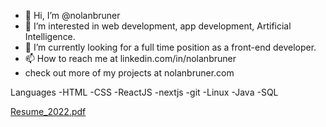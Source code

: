 - 👋 Hi, I’m @nolanbruner
- 👀 I’m interested in web development, app development, Artificial Intelligence.
- 🌱 I’m currently looking for a full time position as a front-end developer.
- 📫 How to reach me at linkedin.com/in/nolanbruner
- check out more of my projects at nolanbruner.com


Languages
-HTML
-CSS
-ReactJS
-nextjs
-git
-Linux
-Java
-SQL

<!---
nolanbruner/nolanbruner is a ✨ special ✨ repository because its `README.md` (this file) appears on your GitHub profile.
You can click the Preview link to take a look at your changes.
--->
[Resume_2022.pdf](https://github.com/nolanbruner/nolanbruner/files/9845253/Resume_2022.pdf)
